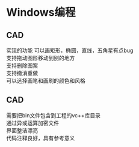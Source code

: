 # Windows编程
## CAD  
实现的功能 
可以画矩形，椭圆，直线，五角星有点bug  
支持拖动图形移动到别的地方  
支持删除图案  
支持撤消重做  
可以选择画笔和画刷的颜色和风格  

## CAD  
需要把bin文件包含到工程的vc++库目录   
通过异或运算加密文件   
界面整洁漂亮   
代码注释良好，具有参考意义    

